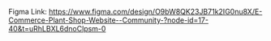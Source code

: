 Figma Link: https://www.figma.com/design/O9bW8QK23JB71k2IG0nu8X/E-Commerce-Plant-Shop-Website--Community-?node-id=17-40&t=uRhLBXL6dnoClpsm-0